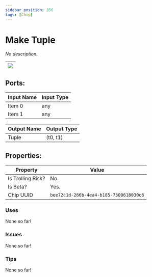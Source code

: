 ```yaml
---
sidebar_position: 356
tags: [Chip]
---
```


# Make Tuple


*No description.*

| ![](https://images-ext-2.discordapp.net/external/MPmIaQzlEPmgGWlgi-WxBBXt0Bjv_zWPkg1y1f_sy3s/https/www.recroomcircuits.com/image/circuit/absolute-value?width=206&height=108) |
|-----|

## Ports:

| Input Name | Input Type |
|-----------|-----------|
| Item 0 | any |
| Item 1 | any |

| Output Name | Output Type |
|-----------|-----------|
| Tuple | (t0, t1) |

## Properties:

| Property  | Value |
|-------------------|-----------|
| Is Trolling Risk? | No. |
| Is Beta? | Yes. |
| Chip UUID | `bee72c1d-266b-4ea4-b185-7500618030c6` |

### Uses
None so far!

### Issues
None so far!

### Tips
None so far!
